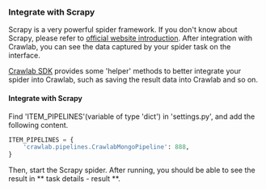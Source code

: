 ### Integrate with Scrapy

Scrapy is a very powerful spider framework. If you don't know about Scrapy, please refer to [official website introduction](https://scrapy.org/). After integration with Crawlab, you can see the data captured by your spider task on the interface.

[Crawlab SDK](https://github.com/crawlab-team/crawlab-sdk) provides some 'helper' methods to better integrate your spider into Crawlab, such as saving the result data into Crawlab and so on.

#### Integrate with Scrapy

Find 'ITEM_PIPELINES'(variable of type 'dict') in 'settings.py', and add the following content.

```python
ITEM_PIPELINES = {
    'crawlab.pipelines.CrawlabMongoPipeline': 888,
}
```

Then, start the Scrapy spider. After running, you should be able to see the result in ** task details - result **.

